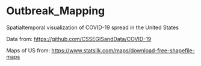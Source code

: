 # Outbreak_Mapping
Spatialtemporal visualization of COVID-19 spread in the United States


Data from: https://github.com/CSSEGISandData/COVID-19

Maps of US from: https://www.statsilk.com/maps/download-free-shapefile-maps
